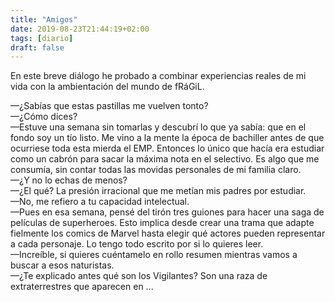 ```yaml
---
title: "Amigos"
date: 2019-08-23T21:44:19+02:00
tags: [diario]
draft: false
---
```


En este breve diálogo he probado a combinar experiencias reales de mi vida con la ambientación del mundo de fRáGiL.

—¿Sabías que estas pastillas me vuelven tonto? <br>
—¿Cómo dices?<br>
—Estuve una semana sin tomarlas y descubrí lo que ya sabía: que en el fondo soy un tío listo. Me vino a la mente la época de bachiller antes de que ocurriese toda esta mierda el EMP. Entonces lo único que hacía era estudiar como un cabrón para sacar la máxima nota en el selectivo. Es algo que me consumía, sin contar todas las movidas personales de mi familia claro.<br>
—¿Y no lo echas de menos?<br>
—¿El qué? La presión irracional que me metían mis padres por estudiar.<br>
—No, me refiero a tu capacidad intelectual.<br>
—Pues en esa semana, pensé del tirón tres guiones para hacer una saga de películas de superheroes. Esto implica desde crear una trama que adapte fielmente los comics de Marvel hasta elegir qué actores pueden representar a cada personaje. Lo tengo todo escrito por si lo quieres leer.<br>
—Increíble, si quieres cuéntamelo en rollo resumen mientras vamos a buscar a esos naturistas.<br>
—¿Te explicado antes qué son los Vigilantes? Son una raza de extraterrestres que aparecen en ...<br>
<!--more-->
